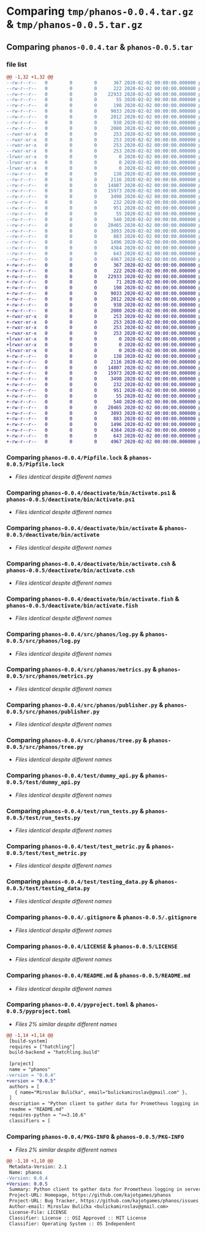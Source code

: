 # Comparing `tmp/phanos-0.0.4.tar.gz` & `tmp/phanos-0.0.5.tar.gz`

## Comparing `phanos-0.0.4.tar` & `phanos-0.0.5.tar`

### file list

```diff
@@ -1,32 +1,32 @@
--rw-r--r--   0        0        0      367 2020-02-02 00:00:00.000000 phanos-0.0.4/CHANGELOG.md
--rw-r--r--   0        0        0      222 2020-02-02 00:00:00.000000 phanos-0.0.4/Pipfile
--rw-r--r--   0        0        0    22933 2020-02-02 00:00:00.000000 phanos-0.0.4/Pipfile.lock
--rw-r--r--   0        0        0       55 2020-02-02 00:00:00.000000 phanos-0.0.4/requirements.txt
--rw-r--r--   0        0        0      198 2020-02-02 00:00:00.000000 phanos-0.0.4/deactivate/pyvenv.cfg
--rw-r--r--   0        0        0     9033 2020-02-02 00:00:00.000000 phanos-0.0.4/deactivate/bin/Activate.ps1
--rw-r--r--   0        0        0     2012 2020-02-02 00:00:00.000000 phanos-0.0.4/deactivate/bin/activate
--rw-r--r--   0        0        0      938 2020-02-02 00:00:00.000000 phanos-0.0.4/deactivate/bin/activate.csh
--rw-r--r--   0        0        0     2080 2020-02-02 00:00:00.000000 phanos-0.0.4/deactivate/bin/activate.fish
--rwxr-xr-x   0        0        0      253 2020-02-02 00:00:00.000000 phanos-0.0.4/deactivate/bin/pip
--rwxr-xr-x   0        0        0      253 2020-02-02 00:00:00.000000 phanos-0.0.4/deactivate/bin/pip3
--rwxr-xr-x   0        0        0      253 2020-02-02 00:00:00.000000 phanos-0.0.4/deactivate/bin/pip3.10
--rwxr-xr-x   0        0        0      253 2020-02-02 00:00:00.000000 phanos-0.0.4/deactivate/bin/pip3.11
-lrwxr-xr-x   0        0        0        0 2020-02-02 00:00:00.000000 phanos-0.0.4/deactivate/bin/python -> python3.11
-lrwxr-xr-x   0        0        0        0 2020-02-02 00:00:00.000000 phanos-0.0.4/deactivate/bin/python3 -> python3.11
-lrwxr-xr-x   0        0        0        0 2020-02-02 00:00:00.000000 phanos-0.0.4/deactivate/bin/python3.11 -> /usr/bin/python3.11
--rw-r--r--   0        0        0      138 2020-02-02 00:00:00.000000 phanos-0.0.4/src/phanos/__init__.py
--rw-r--r--   0        0        0     2116 2020-02-02 00:00:00.000000 phanos-0.0.4/src/phanos/log.py
--rw-r--r--   0        0        0    14807 2020-02-02 00:00:00.000000 phanos-0.0.4/src/phanos/metrics.py
--rw-r--r--   0        0        0    15973 2020-02-02 00:00:00.000000 phanos-0.0.4/src/phanos/publisher.py
--rw-r--r--   0        0        0     3498 2020-02-02 00:00:00.000000 phanos-0.0.4/src/phanos/tree.py
--rw-r--r--   0        0        0      232 2020-02-02 00:00:00.000000 phanos-0.0.4/test/__init__.py
--rw-r--r--   0        0        0      951 2020-02-02 00:00:00.000000 phanos-0.0.4/test/dummy_api.py
--rw-r--r--   0        0        0       55 2020-02-02 00:00:00.000000 phanos-0.0.4/test/requirements.txt
--rw-r--r--   0        0        0      540 2020-02-02 00:00:00.000000 phanos-0.0.4/test/run_tests.py
--rw-r--r--   0        0        0    20465 2020-02-02 00:00:00.000000 phanos-0.0.4/test/test_metric.py
--rw-r--r--   0        0        0     3893 2020-02-02 00:00:00.000000 phanos-0.0.4/test/testing_data.py
--rw-r--r--   0        0        0      883 2020-02-02 00:00:00.000000 phanos-0.0.4/.gitignore
--rw-r--r--   0        0        0     1496 2020-02-02 00:00:00.000000 phanos-0.0.4/LICENSE
--rw-r--r--   0        0        0     4384 2020-02-02 00:00:00.000000 phanos-0.0.4/README.md
--rw-r--r--   0        0        0      643 2020-02-02 00:00:00.000000 phanos-0.0.4/pyproject.toml
--rw-r--r--   0        0        0     4967 2020-02-02 00:00:00.000000 phanos-0.0.4/PKG-INFO
+-rw-r--r--   0        0        0      367 2020-02-02 00:00:00.000000 phanos-0.0.5/CHANGELOG.md
+-rw-r--r--   0        0        0      222 2020-02-02 00:00:00.000000 phanos-0.0.5/Pipfile
+-rw-r--r--   0        0        0    22933 2020-02-02 00:00:00.000000 phanos-0.0.5/Pipfile.lock
+-rw-r--r--   0        0        0       71 2020-02-02 00:00:00.000000 phanos-0.0.5/requirements.txt
+-rw-r--r--   0        0        0      198 2020-02-02 00:00:00.000000 phanos-0.0.5/deactivate/pyvenv.cfg
+-rw-r--r--   0        0        0     9033 2020-02-02 00:00:00.000000 phanos-0.0.5/deactivate/bin/Activate.ps1
+-rw-r--r--   0        0        0     2012 2020-02-02 00:00:00.000000 phanos-0.0.5/deactivate/bin/activate
+-rw-r--r--   0        0        0      938 2020-02-02 00:00:00.000000 phanos-0.0.5/deactivate/bin/activate.csh
+-rw-r--r--   0        0        0     2080 2020-02-02 00:00:00.000000 phanos-0.0.5/deactivate/bin/activate.fish
+-rwxr-xr-x   0        0        0      253 2020-02-02 00:00:00.000000 phanos-0.0.5/deactivate/bin/pip
+-rwxr-xr-x   0        0        0      253 2020-02-02 00:00:00.000000 phanos-0.0.5/deactivate/bin/pip3
+-rwxr-xr-x   0        0        0      253 2020-02-02 00:00:00.000000 phanos-0.0.5/deactivate/bin/pip3.10
+-rwxr-xr-x   0        0        0      253 2020-02-02 00:00:00.000000 phanos-0.0.5/deactivate/bin/pip3.11
+lrwxr-xr-x   0        0        0        0 2020-02-02 00:00:00.000000 phanos-0.0.5/deactivate/bin/python -> python3.11
+lrwxr-xr-x   0        0        0        0 2020-02-02 00:00:00.000000 phanos-0.0.5/deactivate/bin/python3 -> python3.11
+lrwxr-xr-x   0        0        0        0 2020-02-02 00:00:00.000000 phanos-0.0.5/deactivate/bin/python3.11 -> /usr/bin/python3.11
+-rw-r--r--   0        0        0      138 2020-02-02 00:00:00.000000 phanos-0.0.5/src/phanos/__init__.py
+-rw-r--r--   0        0        0     2116 2020-02-02 00:00:00.000000 phanos-0.0.5/src/phanos/log.py
+-rw-r--r--   0        0        0    14807 2020-02-02 00:00:00.000000 phanos-0.0.5/src/phanos/metrics.py
+-rw-r--r--   0        0        0    15973 2020-02-02 00:00:00.000000 phanos-0.0.5/src/phanos/publisher.py
+-rw-r--r--   0        0        0     3498 2020-02-02 00:00:00.000000 phanos-0.0.5/src/phanos/tree.py
+-rw-r--r--   0        0        0      232 2020-02-02 00:00:00.000000 phanos-0.0.5/test/__init__.py
+-rw-r--r--   0        0        0      951 2020-02-02 00:00:00.000000 phanos-0.0.5/test/dummy_api.py
+-rw-r--r--   0        0        0       55 2020-02-02 00:00:00.000000 phanos-0.0.5/test/requirements.txt
+-rw-r--r--   0        0        0      540 2020-02-02 00:00:00.000000 phanos-0.0.5/test/run_tests.py
+-rw-r--r--   0        0        0    20465 2020-02-02 00:00:00.000000 phanos-0.0.5/test/test_metric.py
+-rw-r--r--   0        0        0     3893 2020-02-02 00:00:00.000000 phanos-0.0.5/test/testing_data.py
+-rw-r--r--   0        0        0      883 2020-02-02 00:00:00.000000 phanos-0.0.5/.gitignore
+-rw-r--r--   0        0        0     1496 2020-02-02 00:00:00.000000 phanos-0.0.5/LICENSE
+-rw-r--r--   0        0        0     4384 2020-02-02 00:00:00.000000 phanos-0.0.5/README.md
+-rw-r--r--   0        0        0      643 2020-02-02 00:00:00.000000 phanos-0.0.5/pyproject.toml
+-rw-r--r--   0        0        0     4967 2020-02-02 00:00:00.000000 phanos-0.0.5/PKG-INFO
```

### Comparing `phanos-0.0.4/Pipfile.lock` & `phanos-0.0.5/Pipfile.lock`

 * *Files identical despite different names*

### Comparing `phanos-0.0.4/deactivate/bin/Activate.ps1` & `phanos-0.0.5/deactivate/bin/Activate.ps1`

 * *Files identical despite different names*

### Comparing `phanos-0.0.4/deactivate/bin/activate` & `phanos-0.0.5/deactivate/bin/activate`

 * *Files identical despite different names*

### Comparing `phanos-0.0.4/deactivate/bin/activate.csh` & `phanos-0.0.5/deactivate/bin/activate.csh`

 * *Files identical despite different names*

### Comparing `phanos-0.0.4/deactivate/bin/activate.fish` & `phanos-0.0.5/deactivate/bin/activate.fish`

 * *Files identical despite different names*

### Comparing `phanos-0.0.4/src/phanos/log.py` & `phanos-0.0.5/src/phanos/log.py`

 * *Files identical despite different names*

### Comparing `phanos-0.0.4/src/phanos/metrics.py` & `phanos-0.0.5/src/phanos/metrics.py`

 * *Files identical despite different names*

### Comparing `phanos-0.0.4/src/phanos/publisher.py` & `phanos-0.0.5/src/phanos/publisher.py`

 * *Files identical despite different names*

### Comparing `phanos-0.0.4/src/phanos/tree.py` & `phanos-0.0.5/src/phanos/tree.py`

 * *Files identical despite different names*

### Comparing `phanos-0.0.4/test/dummy_api.py` & `phanos-0.0.5/test/dummy_api.py`

 * *Files identical despite different names*

### Comparing `phanos-0.0.4/test/run_tests.py` & `phanos-0.0.5/test/run_tests.py`

 * *Files identical despite different names*

### Comparing `phanos-0.0.4/test/test_metric.py` & `phanos-0.0.5/test/test_metric.py`

 * *Files identical despite different names*

### Comparing `phanos-0.0.4/test/testing_data.py` & `phanos-0.0.5/test/testing_data.py`

 * *Files identical despite different names*

### Comparing `phanos-0.0.4/.gitignore` & `phanos-0.0.5/.gitignore`

 * *Files identical despite different names*

### Comparing `phanos-0.0.4/LICENSE` & `phanos-0.0.5/LICENSE`

 * *Files identical despite different names*

### Comparing `phanos-0.0.4/README.md` & `phanos-0.0.5/README.md`

 * *Files identical despite different names*

### Comparing `phanos-0.0.4/pyproject.toml` & `phanos-0.0.5/pyproject.toml`

 * *Files 2% similar despite different names*

```diff
@@ -1,14 +1,14 @@
 [build-system]
 requires = ["hatchling"]
 build-backend = "hatchling.build"
 
 [project]
 name = "phanos"
-version = "0.0.4"
+version = "0.0.5"
 authors = [
   { name="Miroslav Bulička", email="bulickamiroslav@gmail.com" },
 ]
 description = "Python client to gather data for Prometheus logging in server with multiple instances and workers."
 readme = "README.md"
 requires-python = ">=3.10.6"
 classifiers = [
```

### Comparing `phanos-0.0.4/PKG-INFO` & `phanos-0.0.5/PKG-INFO`

 * *Files 2% similar despite different names*

```diff
@@ -1,10 +1,10 @@
 Metadata-Version: 2.1
 Name: phanos
-Version: 0.0.4
+Version: 0.0.5
 Summary: Python client to gather data for Prometheus logging in server with multiple instances and workers.
 Project-URL: Homepage, https://github.com/kajotgames/phanos
 Project-URL: Bug Tracker, https://github.com/kajotgames/phanos/issues
 Author-email: Miroslav Bulička <bulickamiroslav@gmail.com>
 License-File: LICENSE
 Classifier: License :: OSI Approved :: MIT License
 Classifier: Operating System :: OS Independent
```

